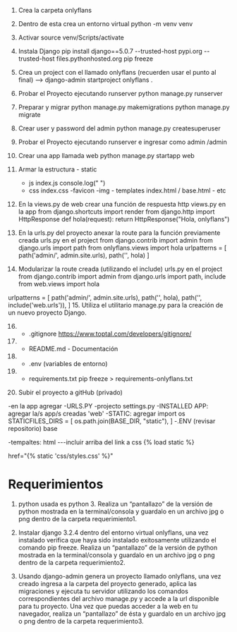   1. Crea la carpeta onlyflans 
  2. Dentro de esta crea un entorno virtual
  python -m venv venv
  3. Activar 
  source venv/Scripts/activate
  4. Instala Django 
  pip install django==5.0.7 --trusted-host pypi.org --trusted-host files.pythonhosted.org
    pip freeze
  5. Crea un project con el llamado onlyflans (recuerden usar el punto al final) -->
  django-admin startproject onlyflans .
  6. Probar el Proyecto ejecutando runserver
  python manage.py runserver
  7. Preparar y migrar
  python manage.py makemigrations
  python manage.py migrate
  8. Crear user y password del admin
  python manage.py createsuperuser
  9. Probar el Proyecto ejecutando runserver e ingresar como admin
  /admin
  10. Crear una app llamada web
  python manage.py startapp web

  11. Armar la estructura
    - static
        - js index.js console.log(" ")
        - css index.css
        -favicon
        -img
    - templates index.html  / base.html
    - etc

  12. En la views.py de web crear una función de respuesta http 
  views.py en la app
from django.shortcuts import render
from django.http import HttpResponse
def hola(request):
  return HttpResponse("Hola, onlyflans")



  13. En la urls.py del proyecto anexar la route para la función previamente creada
urls.py en el project
from django.contrib import admin
from django.urls import path
from onlyflans.views import hola
urlpatterns = [
  path('admin/', admin.site.urls),
  path('', hola)
]
  14. Modularizar la route creada (utilizando el include)
urls.py en el project
from django.contrib import admin
from django.urls import path, include
from web.views import hola

urlpatterns = [
    path('admin/', admin.site.urls),
    path('', hola),
    path('', include('web.urls')),
]
  15. Utiliza el utilitario manage.py para la creación de un nuevo proyecto Django.

  16. - .gitignore
  https://www.toptal.com/developers/gitignore/

  17. - README.md - Documentación

  18. - .env (variables de entorno)
  
  19. - requirements.txt
  pip freeze > requirements-onlyflans.txt
  20. Subir el proyecto a gitHub (privado)

-en la app agregar
  -URLS.PY 
-projecto settings.py
    -INSTALLED APP: agregar la/s app/s creadas
    'web'
    -STATIC: agregar
    import os
    STATICFILES_DIRS = [
        os.path.join(BASE_DIR, "static"),
    ]
-.ENV (revisar repositorio)
 base

-tempaltes: html ---incluir arriba del link a css
{% load static %}

  href="{% static 'css/styles.css' %}"


# Requerimientos
1. python usada es python 3. Realiza un “pantallazo” de la versión de python mostrada en la terminal/consola y guardalo en un archivo jpg o png dentro de la carpeta requerimiento1.

2. Instalar django 3.2.4 dentro del entorno virtual onlyflans, una vez instalado verifica que 
haya sido instalado exitosamente utilizando el comando pip freeze. Realiza un 
“pantallazo” de la versión de python mostrada en la terminal/consola y guardalo en un 
archivo jpg o png dentro de la carpeta requerimiento2.

3. Usando django-admin genera un proyecto llamado onlyflans, una vez creado ingresa 
a la carpeta del proyecto generado, aplica las migraciones y ejecuta tu servidor 
utilizando los comandos correspondientes del archivo manage.py y accede a la url 
disponible para tu proyecto. Una vez que puedas acceder a la web en tu navegador, 
realiza un “pantallazo” de ésta y guardalo en un archivo jpg o png dentro de la carpeta
requerimiento3.
